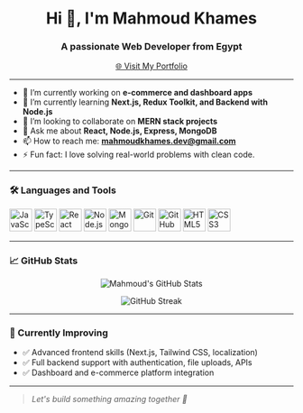 <h1 align="center">Hi 👋, I'm Mahmoud Khames</h1>
<h3 align="center">A passionate Web Developer from Egypt</h3>

<p align="center">
  <a href="https://newportfolio-silk-mu.vercel.app/" target="_blank">
    🌐 Visit My Portfolio
  </a>
</p>

---

- 🔭 I’m currently working on **e-commerce and dashboard apps**
- 🌱 I’m currently learning **Next.js, Redux Toolkit, and Backend with Node.js**
- 👯 I’m looking to collaborate on **MERN stack projects**
- 💬 Ask me about **React, Node.js, Express, MongoDB**
- 📫 How to reach me: **mahmoudkhames.dev@gmail.com**
- ⚡ Fun fact: I love solving real-world problems with clean code.

---

### 🛠️ Languages and Tools
<p align="left">
  <img src="https://cdn.jsdelivr.net/gh/devicons/devicon/icons/javascript/javascript-original.svg" alt="JavaScript" width="40" height="40"/>
  <img src="https://cdn.jsdelivr.net/gh/devicons/devicon/icons/typescript/typescript-original.svg" alt="TypeScript" width="40" height="40"/>
  <img src="https://cdn.jsdelivr.net/gh/devicons/devicon/icons/react/react-original.svg" alt="React" width="40" height="40"/>
  <img src="https://cdn.jsdelivr.net/gh/devicons/devicon/icons/nodejs/nodejs-original.svg" alt="Node.js" width="40" height="40"/>
  <img src="https://cdn.jsdelivr.net/gh/devicons/devicon/icons/mongodb/mongodb-original.svg" alt="MongoDB" width="40" height="40"/>
  <img src="https://cdn.jsdelivr.net/gh/devicons/devicon/icons/git/git-original.svg" alt="Git" width="40" height="40"/>
  <img src="https://cdn.jsdelivr.net/gh/devicons/devicon/icons/github/github-original.svg" alt="GitHub" width="40" height="40"/>
  <img src="https://cdn.jsdelivr.net/gh/devicons/devicon/icons/html5/html5-original.svg" alt="HTML5" width="40" height="40"/>
  <img src="https://cdn.jsdelivr.net/gh/devicons/devicon/icons/css3/css3-original.svg" alt="CSS3" width="40" height="40"/>
</p>

---

### 📈 GitHub Stats
<p align="center">
  <img src="https://github-readme-stats.vercel.app/api?username=Mahmoud-khames&show_icons=true&theme=github_dark&hide_border=true" alt="Mahmoud's GitHub Stats"/>
</p>

<p align="center">
  <img src="https://github-readme-streak-stats.herokuapp.com/?user=Mahmoud-khames&theme=github-dark&hide_border=true" alt="GitHub Streak"/>
</p>

---

### 🧠 Currently Improving

- ✅ Advanced frontend skills (Next.js, Tailwind CSS, localization)
- ✅ Full backend support with authentication, file uploads, APIs
- ✅ Dashboard and e-commerce platform integration

---

> *Let's build something amazing together 🚀*

